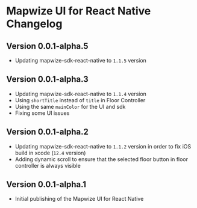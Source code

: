 # Mapwize UI for React Native Changelog


## Version 0.0.1-alpha.5

- Updating mapwize-sdk-react-native to `1.1.5` version

## Version 0.0.1-alpha.3

- Updating mapwize-sdk-react-native to `1.1.4` version
- Using `shortTitle` instead of `title` in Floor Controller
- Using the same `mainColor` for the UI and sdk
- Fixing some UI issues

## Version 0.0.1-alpha.2

- Updating mapwize-sdk-react-native to `1.1.2` version in order to fix iOS build in xcode (`12.4` version)
- Adding dynamic scroll to ensure that the selected floor button in floor controller is always visible

## Version 0.0.1-alpha.1

- Initial publishing of the Mapwize UI for React Native
